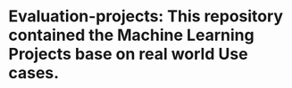 # Evaluation-projects: This repository contained the Machine Learning Projects base on real world Use cases.
